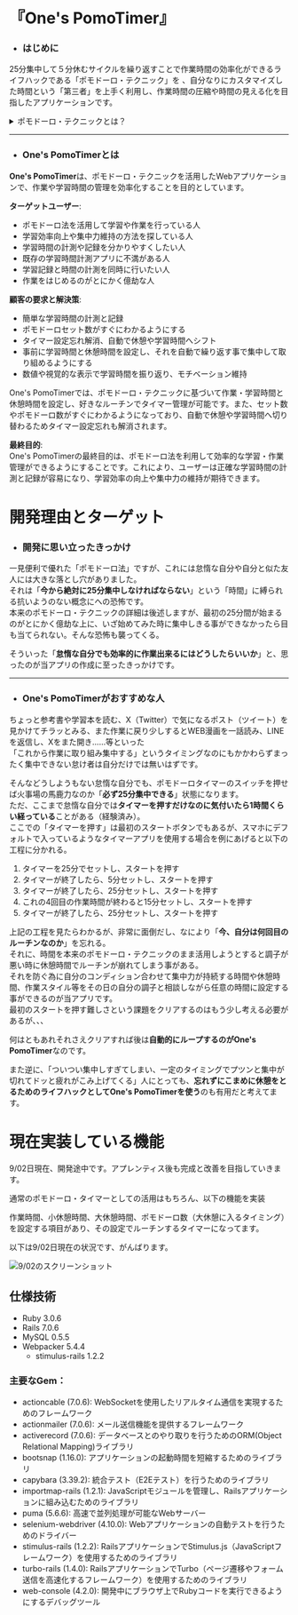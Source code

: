 # 『One's PomoTimer』

* ### はじめに
25分集中して５分休むサイクルを繰り返すことで作業時間の効率化ができるライフハックである「ポモドーロ・テクニック」を
、自分なりにカスタマイズした時間という「第三者」を上手く利用し、作業時間の圧縮や時間の見える化を目指したアプリケーションです。  

<details><summary>ポモドーロ・テクニックとは？</summary>

ChatGPTに「**ポモドーロ・テクニックというライフハックについて、まったく知らない人に向けて詳しく説明してください。**」と聞くと以下の回答が生成されました。大体あってます。

>ポモドーロ・テクニックは、時間管理と集中力向上を目的としたライフハック（生活改善術）です。1980年代にイタリア人のフランチェスコ・シリロによって開発されました。この名前は、彼が使っていたキッチンタイマーの形状がトマト（イタリア語で「ポモドーロ」）に似ていたことから名付けられました。
>ポモドーロ・テクニックの基本的な考え方は、短期間の集中力を最大限に引き出すことで、効率的かつ持続可能な働き方を実現することです。具体的な方法は以下の通りです。
>
>1. タスクをリストアップする
>まず始めに、やるべき仕事やタスクをリストアップします。これにより、何をすべきか明確にし、優先順位を決めることができます。
>
>2. 25分間集中して作業する
>キッチンタイマーやスマートフォンのタイマー機能を使って、25分間（1ポモドーロ）設定します。その間は集中してタスクに取り組みます。途中で気が散るようなことがあれば、それもメモしておいて後で対処するようにします。
>
>3. 5分間休憩する
>1ポモドーロ終了後、5分間の休憩時間を設けます。この時間はストレッチや水分補給など軽いリフレッシュ活動に使います。
>
>4. 繰り返す
>再び25分間作業し、5分間休憩するサイクルを繰り返します。4回目のポモドーロが終わったら、今度は15～30分の長めの休憩を取ります。
>
>この方法では、一定期間集中して作業し続けることで効率的な成果が得られるだけでなく、定期的な休憩も設けることで疲労やストレス蓄積を防ぐ効果があります。また、タイマーを使うことで時間に対する意識が高まり、無駄な時間を減らすことができます。
>
>ポモドーロ・テクニックは個人の作業スタイルや状況に応じてカスタマイズすることも可能です。例えば、集中力が持続する時間や休憩時間を調整したり、タスクの分割方法を工夫したりすることで、より効果的な働き方が実現できます。
</details>

---

* ### One's PomoTimerとは
**One's PomoTimer**は、ポモドーロ・テクニックを活用したWebアプリケーションで、作業や学習時間の管理を効率化することを目的としています。  

**ターゲットユーザー**:
- ポモドーロ法を活用して学習や作業を行っている人
- 学習効率向上や集中力維持の方法を探している人
- 学習時間の計測や記録を分かりやすくしたい人
- 既存の学習時間計測アプリに不満がある人
- 学習記録と時間の計測を同時に行いたい人
- 作業をはじめるのがとにかく億劫な人

**顧客の要求と解決策**:
- 簡単な学習時間の計測と記録
- ポモドーロセット数がすぐにわかるようにする
- タイマー設定忘れ解消、自動で休憩や学習時間へシフト
- 事前に学習時間と休憩時間を設定し、それを自動で繰り返す事で集中して取り組めるようにする
- 数値や視覚的な表示で学習時間を振り返り、モチベーション維持

One's PomoTimerでは、ポモドーロ・テクニックに基づいて作業・学習時間と休憩時間を設定し、好きなルーチンでタイマー管理が可能です。また、セット数やポモドーロ数がすぐにわかるようになっており、自動で休憩や学習時間へ切り替わるためタイマー設定忘れも解消されます。

**最終目的**:  
One's PomoTimerの最終目的は、ポモドーロ法を利用して効率的な学習・作業管理ができるようにすることです。これにより、ユーザーは正確な学習時間の計測と記録が容易になり、学習効率の向上や集中力の維持が期待できます。

# 開発理由とターゲット

* ### 開発に思い立ったきっかけ
一見便利で優れた「ポモドーロ法」ですが、これには怠惰な自分や自分と似た友人には大きな落とし穴がありました。  
それは「**今から絶対に25分集中しなければならない**」という「時間」に縛られる抗いようのない概念にへの恐怖です。  
本来のポモドーロ・テクニックの詳細は後述しますが、最初の25分間が始まるのがとにかく億劫な上に、いざ始めてみた時に集中しきる事ができなかったら目も当てられない。そんな恐怖も襲ってくる。  

そういった「**怠惰な自分でも効率的に作業出来るにはどうしたらいいか**」と、思ったのが当アプリの作成に至ったきっかけです。

---

* ### One's PomoTimerがおすすめな人
ちょっと参考書や学習本を読む、X（Twitter）で気になるポスト（ツイート）を見かけてチラッとみる、また作業に戻り少しするとWEB漫画を一話読み、LINEを返信し、Xをまた開き......等といった  
「これから作業に取り組み集中する」というタイミングなのにもかかわらずまったく集中できない怠け者は自分だけでは無いはずです。  

そんなどうしようもない怠惰な自分でも、ポモドーロタイマーのスイッチを押せば火事場の馬鹿力なのか「**必ず25分集中できる**」状態になります。  
ただ、ここまで怠惰な自分では**タイマーを押すだけなのに気付いたら1時間くらい経っている**ことがある（経験済み）。  
ここでの「タイマーを押す」は最初のスタートボタンでもあるが、スマホにデフォルトで入っているようなタイマーアプリを使用する場合を例にあげると以下の工程に分かれる。

1. タイマーを25分でセットし、スタートを押す
2. タイマーが終了したら、5分セットし、スタートを押す
3. タイマーが終了したら、25分セットし、スタートを押す
4. これの4回目の作業時間が終わると15分セットし、スタートを押す
5. タイマーが終了したら、25分セットし、スタートを押す

上記の工程を見たらわかるが、非常に面倒だし、なにより「**今、自分は何回目のルーチンなのか**」を忘れる。  
それに、時間を本来のポモドーロ・テクニックのまま活用しようとすると調子が悪い時に休憩時間でルーチンが崩れてしまう事がある。  
それを防ぐ為に自分のコンディション合わせて集中力が持続する時間や休憩時間、作業スタイル等をその日の自分の調子と相談しながら任意の時間に設定する事ができるのが当アプリです。  
最初のスタートを押す難しさという課題をクリアするのはもう少し考える必要があるが、、、  

何はともあれそれさえクリアすれば後は**自動的にループするのがOne's PomoTimer**なのです。

また逆に、「ついつい集中しすぎてしまい、一定のタイミングでプツンと集中が切れてドッと疲れがこみ上げてくる」人にとっても、**忘れずにこまめに休憩をとるためのライフハックとしてOne's PomoTimerを使う**のも有用だと考えてます。

# 現在実装している機能


9/02日現在、開発途中です。アプレンティス後も完成と改善を目指していきます。

通常のポモドーロ・タイマーとしての活用はもちろん、以下の機能を実装  

作業時間、小休憩時間、大休憩時間、ポモドーロ数（大休憩に入るタイミング）を設定する項目があり、その設定でルーチンするタイマーになってます。  

以下は9/02日現在の状況です、がんばります。

![9/02のスクリーンショット](https://github.com/Ka-Na03/One-s_PomoTimer/assets/130237347/469100cc-bc80-480b-bea1-c5c9610ce445)

## 仕様技術
- Ruby 3.0.6
- Rails 7.0.6
- MySQL 0.5.5
- Webpacker 5.4.4
  - stimulus-rails 1.2.2

### 主要なGem：
- actioncable (7.0.6): WebSocketを使用したリアルタイム通信を実現するためのフレームワーク
- actionmailer (7.0.6): メール送信機能を提供するフレームワーク
- activerecord (7.0.6): データベースとのやり取りを行うためのORM(Object Relational Mapping)ライブラリ
- bootsnap (1.16.0): アプリケーションの起動時間を短縮するためのライブラリ
- capybara (3.39.2): 統合テスト（E2Eテスト）を行うためのライブラリ
- importmap-rails (1.2.1): JavaScriptモジュールを管理し、Railsアプリケーションに組み込むためのライブラリ
- puma (5.6.6): 高速で並列処理が可能なWebサーバー
- selenium-webdriver (4.10.0): Webアプリケーションの自動テストを行うためのドライバー
- stimulus-rails (1.2.2): RailsアプリケーションでStimulus.js（JavaScriptフレームワーク）を使用するためのライブラリ
- turbo-rails (1.4.0): RailsアプリケーションでTurbo（ページ遷移やフォーム送信を高速化するフレームワーク）を使用するためのライブラリ
- web-console (4.2.0): 開発中にブラウザ上でRubyコードを実行できるようにするデバッグツール
